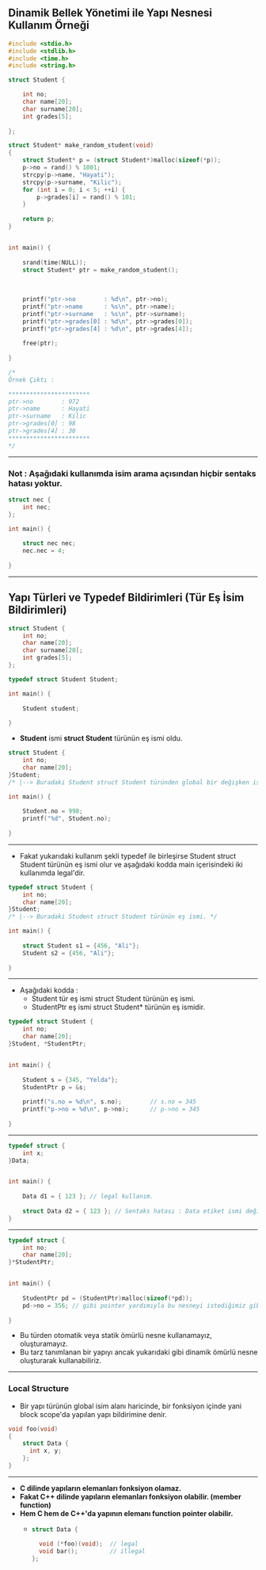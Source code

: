 ## Dinamik Bellek Yönetimi ile Yapı Nesnesi Kullanım Örneği

```c
#include <stdio.h>
#include <stdlib.h>
#include <time.h>
#include <string.h>

struct Student {

    int no;
    char name[20];
    char surname[20];
    int grades[5];
    
};

struct Student* make_random_student(void)
{
    struct Student* p = (struct Student*)malloc(sizeof(*p));
    p->no = rand() % 1001;
    strcpy(p->name, "Hayati");
    strcpy(p->surname, "Kilic");
    for (int i = 0; i < 5; ++i) {
        p->grades[i] = rand() % 101;
    }
    
    return p;
}


int main() {
    
    srand(time(NULL));
    struct Student* ptr = make_random_student();
    
    
    
    printf("ptr->no        : %d\n", ptr->no);
    printf("ptr->name      : %s\n", ptr->name);
    printf("ptr->surname   : %s\n", ptr->surname);
    printf("ptr->grades[0] : %d\n", ptr->grades[0]);
    printf("ptr->grades[4] : %d\n", ptr->grades[4]);
    
    free(ptr);
   
}

/*
Örnek Çıktı :

***********************
ptr->no        : 972
ptr->name      : Hayati
ptr->surname   : Kilic
ptr->grades[0] : 98
ptr->grades[4] : 30
***********************
*/

```

--------------------------------------------------------------------------------------------------------

### Not : Aşağıdaki kullanımda isim arama açısından hiçbir sentaks hatası yoktur.

```c
struct nec {
    int nec;
};

int main() {
    
    struct nec nec;
    nec.nec = 4;
    
}
```

--------------------------------------------------------------------------------------------------------

## Yapı Türleri ve Typedef Bildirimleri (Tür Eş İsim Bildirimleri)


```c
struct Student {
    int no;
    char name[20];
    char surname[20];
    int grades[5];
};

typedef struct Student Student;

int main() {
    
    Student student;
    
}
```
* **Student** ismi **struct Student** türünün eş ismi oldu.

```c
struct Student {
    int no;
    char name[20];
}Student;
/* |--> Buradaki Student struct Student türünden global bir değişken ismidir */

int main() {
    
    Student.no = 998;
    printf("%d", Student.no);
    
}
```

--------------------------------------------------------------------------------------------------------

* Fakat yukarıdaki kullanım şekli typedef ile birleşirse Student struct Student türünün eş ismi olur ve aşağıdaki kodda main içerisindeki iki kullanımda legal'dir.

```c
typedef struct Student {
    int no;
    char name[20];
}Student;
/* |--> Buradaki Student struct Student türünün eş ismi. */

int main() {
    
    struct Student s1 = {456, "Ali"};
    Student s2 = {456, "Ali"};
    
}
```

--------------------------------------------------------------------------------------------------------

* Aşağıdaki kodda :
  * Student tür eş ismi struct Student türünün eş ismi.
  * StudentPtr eş ismi struct Student* türünün eş ismidir.

```c
typedef struct Student {
    int no;
    char name[20];
}Student, *StudentPtr;


int main() {
    
    Student s = {345, "Yelda"};
    StudentPtr p = &s;
    
    printf("s.no = %d\n", s.no);        // s.no = 345
    printf("p->no = %d\n", p->no);      // p->no = 345
    
}
```

--------------------------------------------------------------------------------------------------------

```c
typedef struct {
    int x;
}Data;


int main() {
    
    Data d1 = { 123 }; // legal kullanım.
    
    struct Data d2 = { 123 }; // Sentaks hatası : Data etiket ismi değil.
}
```

--------------------------------------------------------------------------------------------------------

```c
typedef struct {
    int no;
    char name[20];
}*StudentPtr;


int main() {
    
    StudentPtr pd = (StudentPtr)malloc(sizeof(*pd));
    pd->no = 356; // gibi pointer yardımıyla bu nesneyi istediğimiz gibi kullanabiliriz.
    
}
```

* Bu türden otomatik veya statik ömürlü nesne kullanamayız, oluşturamayız.
* Bu tarz tanımlanan bir yapıyı ancak yukarıdaki gibi dinamik ömürlü nesne oluşturarak kullanabiliriz.

--------------------------------------------------------------------------------------------------------

### Local Structure
* Bir yapı türünün global isim alanı haricinde, bir fonksiyon içinde yani block scope'da yapılan yapı bildirimine denir.

```c
void foo(void) 
{
    struct Data {
      int x, y;  
    };
}
```

--------------------------------------------------------------------------------------------------------

* **C dilinde yapıların elemanları fonksiyon olamaz.**
* **Fakat C++ dilinde yapıların elemanları fonksiyon olabilir. (member function)**
* **Hem C hem de C++'da yapının elemanı function pointer olabilir.**
  * ```c
    struct Data {
  
      void (*foo)(void);  // legal
      void bar();         // illegal
    };
    ```
















